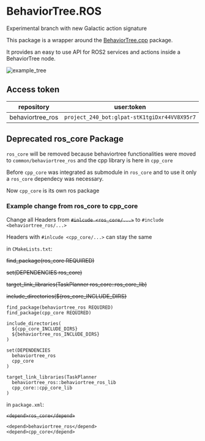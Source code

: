 # BehaviorTree.ROS

Experimental branch with new Galactic action signature

This package is a wrapper around the [BehaviorTree.cpp](https://www.behaviortree.dev/) package.

It provides an easy to use API for ROS2 services and actions inside a BehaviorTree node.

![example_tree](https://d33wubrfki0l68.cloudfront.net/f8b2bac65168251a46ec25232f20db7961327ffc/88ad1/images/readthedocs.png)

## Access token
repository | user:token
-----------|-----------
behaviortree_ros | `project_240_bot:glpat-stK1tgiDxr44VV8X95r7`


## Deprecated ros_core Package

`ros_core` will be removed because behaviortree functionalities were moved to `common/behaviortree_ros` and the cpp library is here in `cpp_core`

Before `cpp_core` was integrated as submodule in `ros_core` and to use it only a `ros_core` dependecy was necessary.

Now `cpp_core` is its own ros package

### Example change from ros_core to cpp_core

Change all Headers from ~~`#inlcude <ros_core/...>`~~ to `#include <behaviortree_ros/...>`

Headers with `#inlcude <cpp_core/...>` can stay the same

in `CMakeLists.txt`:

~~find_package(ros_core REQUIRED)~~

~~set(DEPENDENCIES ros_core)~~

~~target_link_libraries(TaskPlanner ros_core::ros_core_lib)~~

~~include_directories(${ros_core_INCLUDE_DIRS}~~

```
find_package(behaviortree_ros REQUIRED)
find_package(cpp_core REQUIRED)

include_directories(
  ${cpp_core_INCLUDE_DIRS}
  ${behaviortree_ros_INCLUDE_DIRS}
)

set(DEPENDENCIES 
  behaviortree_ros
  cpp_core
)

target_link_libraries(TaskPlanner
  behaviortree_ros::behaviortree_ros_lib
  cpp_core::cpp_core_lib
)
```

in `package.xml`:

~~`<depend>ros_core</depend>`~~

```
<depend>behaviortree_ros</depend>
<depend>cpp_core</depend>
```
